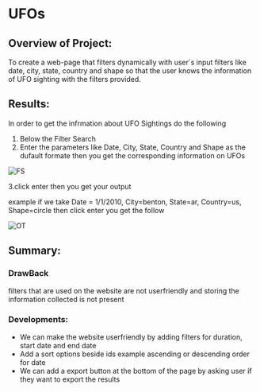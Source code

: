 # UFOs
## Overview of Project:
To create a web-page that filters dynamically with user`s input filters like date, city, state, country and shape so that the user knows the information of UFO sighting with the filters provided.

## Results:
In order to get the infrmation about UFO Sightings do the following 
1. Below the Filter Search
2. Enter the parameters like Date, City, State, Country and Shape as the dufault formate then you get the corresponding information on UFOs

![FS]()

3.click enter then you get your output

example if we take Date = 1/1/2010, City=benton, State=ar, Country=us, Shape=circle then click enter you get the follow

![OT]()




## Summary:
### DrawBack
filters that are used on the website are not userfriendly and storing the information collected is not present

### Developments:
- We can make the website userfriendly by adding filters for duration, start date and end date  
- Add a sort options beside ids example ascending or descending order for date 
- We can add a export button at the bottom of the page by asking user if they want to export the results  
